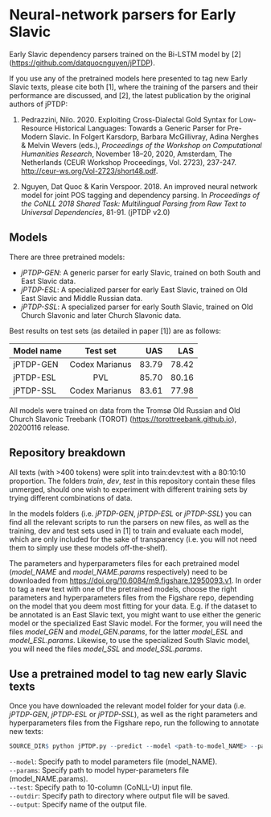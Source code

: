 # Neural-network parsers for Early Slavic

Early Slavic dependency parsers trained on the Bi-LSTM model by [2] (https://github.com/datquocnguyen/jPTDP).

If you use any of the pretrained models here presented to tag new Early Slavic texts, please cite both [1], where the training of the parsers and their performance are discussed, and [2], the latest publication by the original authors of jPTDP:

   1) Pedrazzini, Nilo. 2020. Exploiting Cross-Dialectal Gold Syntax for Low-Resource Historical Languages: Towards a Generic Parser for Pre-Modern Slavic. In Folgert Karsdorp, Barbara McGillivray, Adina Nerghes & Melvin Wevers (eds.), *Proceedings of the Workshop on Computational Humanities Research*, November 18–20, 2020, Amsterdam, The Netherlands (CEUR Workshop Proceedings, Vol. 2723), 237-247. http://ceur-ws.org/Vol-2723/short48.pdf.
   
   2) Nguyen, Dat Quoc & Karin Verspoor. 2018. An improved neural network model for joint POS tagging and dependency parsing. In *Proceedings of the CoNLL 2018 Shared Task: Multilingual Parsing from Raw Text to Universal Dependencies*, 81-91. (jPTDP v2.0)
   
## Models

There are three pretrained models:
- *jPTDP-GEN*: A generic parser for early Slavic, trained on both South and East Slavic data.
- *jPTDP-ESL*: A specialized parser for early East Slavic, trained on Old East Slavic and Middle Russian data.
- *jPTDP-SSL*: A specialized parser for early South Slavic, trained on Old Church Slavonic and later Church Slavonic data.

Best results on test sets (as detailed in paper [1]) are as follows:

| Model name    | Test set        | UAS   | LAS   |
| ------------- |:-------------:  | -----:| -----:|
| jPTDP-GEN     | Codex Marianus  | 83.79 | 78.42 |
| jPTDP-ESL     | PVL             | 85.70 | 80.16 |
| jPTDP-SSL     | Codex Marianus  | 83.61 | 77.98 |

All models were trained on data from the Tromsø Old Russian and Old Church Slavonic Treebank (TOROT) (https://torottreebank.github.io), 20200116 release. 

## Repository breakdown
All texts (with >400 tokens) were split into train:dev:test with a 80:10:10 proportion. The folders *train*, *dev*, *test* in this repository contain these files unmerged, should one wish to experiment with different training sets by trying different combinations of data.

In the models folders (i.e. *jPTDP-GEN*, *jPTDP-ESL* or *jPTDP-SSL*) you can find all the relevant scripts to run the parsers on new files, as well as the training, dev and test sets used in [1] to train and evaluate each model, which are only included for the sake of transparency (i.e. you will not need them to simply use these models off-the-shelf). 

The parameters and hyperparameters files for each pretrained model (*model_NAME* and *model_NAME.params* respectively) need to be downloaded from https://doi.org/10.6084/m9.figshare.12950093.v1. In order to tag a new text with one of the pretrained models, choose the right parameters and hyperparameters files from the Figshare repo, depending on the model that you deem most fitting for your data. E.g. if the dataset to be annotated is an East Slavic text, you might want to use either the generic model or the specialized East Slavic model. For the former, you will need the files *model_GEN* and *model_GEN.params*, for the latter *model_ESL* and *model_ESL.params*. Likewise, to use the specialized South Slavic model, you will need the files *model_SSL* and *model_SSL.params*.

## Use a pretrained model to tag new early Slavic texts
Once you have downloaded the relevant model folder for your data (i.e. *jPTDP-GEN*, *jPTDP-ESL* or *jPTDP-SSL*), as well as the right parameters and hyperparameters files from the Figshare repo, run the following to annotate new texts:

 ```r 
SOURCE_DIR$ python jPTDP.py --predict --model <path-to-model_NAME> --params <path-to-model_LABEL.params> --test <path-to-input-conllu-file> --outdir <path-to-output-directory> --output <output-name.conllu>
```

`--model`: Specify path to model parameters file (model_NAME).<br/>
`--params`: Specify path to model hyper-parameters file (model_NAME.params).<br/>
`--test`: Specify path to 10-column (CoNLL-U) input file.<br/>
`--outdir`: Specify path to directory where output file will be saved.<br/>
`--output`: Specify name of the output file.<br/>
